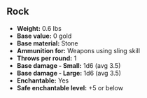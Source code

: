 ## Rock
- **Weight:** 0.6 lbs
- **Base value:** 0 gold
- **Base material:** Stone
- **Ammunition for:** Weapons using sling skill
- **Throws per round:** 1
- **Base damage - Small:** 1d6 (avg 3.5)
- **Base damage - Large:** 1d6 (avg 3.5)
- **Enchantable:** Yes
- **Safe enchantable level:** +5 or below
